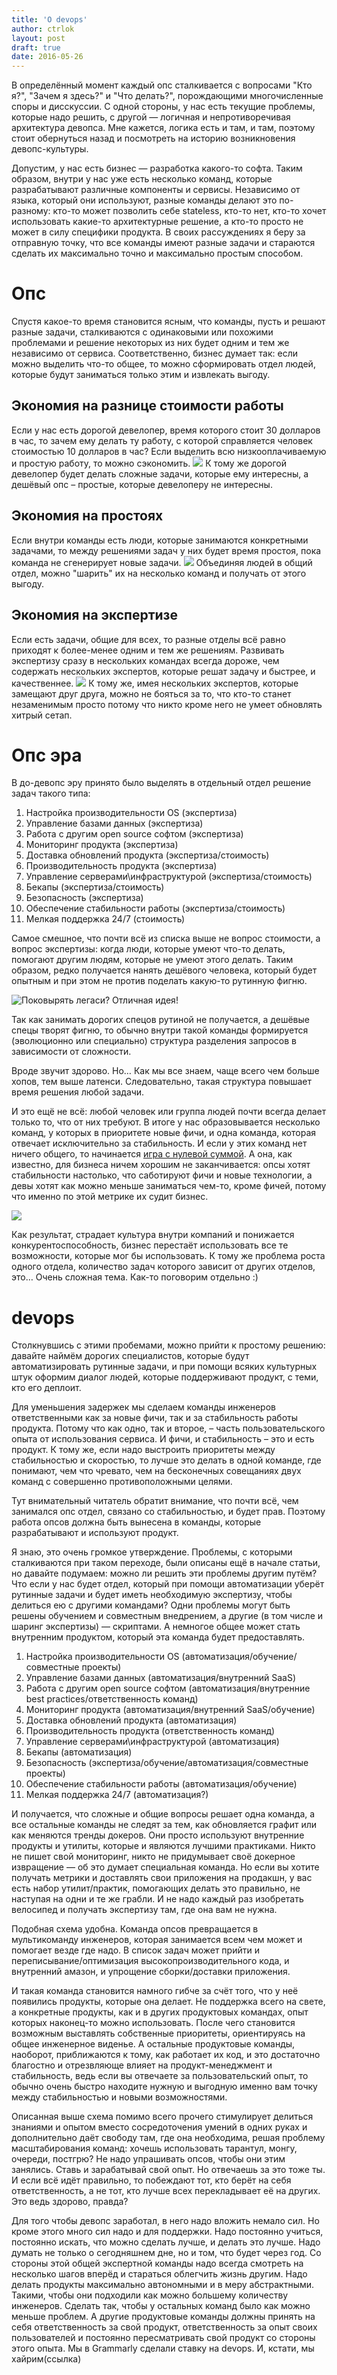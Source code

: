 ```yaml
---
title: 'О devops'
author: ctrlok
layout: post
draft: true
date: 2016-05-26
---
```


В определённый момент каждый опс сталкивается с вопросами "Кто я?", "Зачем я здесь?" и "Что делать?", порождающими многочисленные споры и дисскуссии. С одной стороны, у нас есть текущие проблемы, которые надо решить, с другой — логичная и непротиворечивая архитектура девопса. Мне кажется, логика есть и там, и там, поэтому стоит обернуться назад и посмотреть на историю возникновения девопс-культуры.

Допустим, у нас есть бизнес — разработка какого-то софта. Таким образом, внутри у нас уже есть несколько команд, которые разрабатывают различные компоненты и сервисы. Независимо от языка, который они используют, разные команды делают это по-разному: кто-то может позволить себе stateless, кто-то нет, кто-то хочет использовать какие-то архитектурные решение, а кто-то просто не может в силу специфики продукта. В своих рассуждениях я беру за отправную точку, что все команды имеют разные задачи и стараются сделать их максимально точно и максимально простым способом.

# Опс
Спустя какое-то время становится ясным, что команды, пусть и решают разные задачи, сталкиваются с одинаковыми или похожими проблемами и решение некоторых из них будет одним и тем же независимо от сервиса.
Соответственно, бизнес думает так: если можно выделить что-то общее, то можно сформировать отдел людей, которые будут заниматься только этим и извлекать выгоду.

## Экономия на разнице стоимости работы
Если у нас есть дорогой девелопер, время которого стоит 30 долларов в час, то зачем ему делать ту работу, с которой справляется человек стоимостью 10 долларов в час? Если выделить всю низкооплачиваемую и простую работу, то можно сэкономить.
![](/images/devops/price.png)
К тому же дорогой девелопер будет делать сложные задачи, которые ему интересны, а дешёвый опс – простые, которые девелоперу не интересны.

## Экономия на простоях
Если внутри команды есть люди, которые занимаются конкретными задачами, то между решениями задач у них будет время простоя, пока команда не сгенерирует новые задачи.
![](/images/devops/idle.png)
Объединяя людей в общий отдел, можно "шарить" их на несколько команд и получать от этого выгоду.

## Экономия на экспертизе
Если есть задачи, общие для всех, то разные отделы всё равно приходят к более-менее одним и тем же решениям. Развивать экспертизу сразу в нескольких командах всегда дороже, чем содержать нескольких экспертов, которые решат задачу и быстрее, и качественнее.
![](/images/devops/mastery.png)
К тому же, имея нескольких экспертов, которые замещают друг друга, можно не бояться за то, что кто-то станет незаменимым просто потому что никто кроме него не умеет обновлять хитрый сетап.

# Опс эра

В до-девопс эру принято было выделять в отдельный отдел решение задач такого типа:

1. Настройка производительности OS (экспертиза)
2. Управление базами данных (экспертиза)
3. Работа с другим open source софтом (экспертиза)
4. Мониторинг продукта (экспертиза)
5. Доставка обновлений продукта (экспертиза/стоимость)
6. Производительность продукта (экспертиза)
7. Управление серверами\инфраструктурой (экспертиза/стоимость)
8. Бекапы (экспертиза/стоимость)
9. Безопасность (экспертиза)
10. Обеспечение стабильности работы (экспертиза/стоимость)
11. Мелкая поддержка 24/7 (стоимость)

Самое смешное, что почти всё из списка выше не вопрос стоимости, а вопрос экспертизы: когда люди, которые умеют что-то делать, помогают другим людям, которые не умеют этого делать. Таким образом, редко получается нанять дешёвого человека, который будет опытным и при этом не против поделать какую-то рутинную фигню.

![Поковырять легаси? Отличная идея!](/images/devops/shiva.png)

Так как занимать дорогих спецов рутиной не получается, а дешёвые спецы творят фигню, то обычно внутри такой команды формируется (эволюционно или специально) структура разделения запросов в зависимости от сложности.

Вроде звучит здорово. Но… Как мы все знаем, чаще всего чем больше хопов, тем выше латенси. Следовательно, такая структура повышает время решения любой задачи.

И это ещё не всё: любой человек или группа людей почти всегда делает только то, что от них требуют. В итоге у нас образовывается несколько команд, у которых в приоритете новые фичи, и одна команда, которая отвечает исключительно за стабильность. И если у этих команд нет ничего общего, то начинается [игра с нулевой суммой](https://ru.wikipedia.org/wiki/%D0%90%D0%BD%D1%82%D0%B0%D0%B3%D0%BE%D0%BD%D0%B8%D1%81%D1%82%D0%B8%D1%87%D0%B5%D1%81%D0%BA%D0%B0%D1%8F_%D0%B8%D0%B3%D1%80%D0%B0). А она, как известно, для бизнеса ничем хорошим не заканчивается: опсы хотят стабильности настолько, что саботируют фичи и новые технологии, а девы хотят как можно меньше заниматься чем-то, кроме фичей, потому что именно по этой метрике их судит бизнес.

![](/images/devops/prod.png)

Как результат, страдает культура внутри компаний и понижается конкурентоспособность, бизнес перестаёт использовать все те возможности, которые мог бы использовать. К тому же проблема роста одного отдела, количество задач которого зависит от других отделов, это… Очень сложная тема. Как-то поговорим отдельно :)



# devops

Столкнувшись с этими пробемами, можно прийти к простому решению: давайте наймём дорогих специалистов, которые будут автоматизировать рутинные задачи, и при помощи всяких культурных штук оформим диалог людей, которые поддерживают продукт, с теми, кто его деплоит.

Для уменьшения задержек мы сделаем команды инженеров ответственными как за новые фичи, так и за стабильность работы продукта. Потому что как одно, так и второе, – часть пользовательского опыта от использования сервиса. И фичи, и стабильность – это и есть продукт. К тому же, если надо выстроить приоритеты между стабильностью и скоростью, то лучше это делать в одной команде, где понимают, чем что чревато, чем на бесконечных совещаниях двух команд с совершенно противоположными целями.

Тут внимательный читатель обратит внимание, что почти всё, чем занимался опс отдел, связано со стабильностью, и будет прав. Поэтому работа опсов должна быть вынесена в команды, которые разрабатывают и используют продукт.

Я знаю, это очень громкое утверждение. Проблемы, с которыми сталкиваются при таком переходе, были описаны ещё в начале статьи, но давайте подумаем: можно ли решить эти проблемы другим путём? Что если у нас будет отдел, который при помощи автоматизации уберёт рутинные задачи и будет иметь необходимую экспертизу, чтобы делиться ею с другими командами? Одни проблемы могут быть решены обучением и совместным внедрением, а другие (в том числе и шаринг экспертизы) — скриптами. А немногое общее может стать внутренним продуктом, который эта команда будет предоставлять.

1. Настройка производительности OS (автоматизация/обучение/совместные проекты)
2. Управление базами данных (автоматизация/внутренний SaaS)
3. Работа с другим open source софтом (автоматизация/внутренние best practices/ответственность команд)
4. Мониторинг продукта (автоматизация/внутренний SaaS/обучение)
5. Доставка обновлений продукта (автоматизация)
6. Производительность продукта (ответственность команд)
7. Управление серверами\инфраструктурой (автоматизация)
8. Бекапы (автоматизация)
9. Безопасность (экспертиза/обучение/автоматизация/совместные проекты)
10. Обеспечение стабильности работы (автоматизация/обучение)
11. Мелкая поддержка 24/7 (автоматизация?)

И получается, что сложные и общие вопросы решает одна команда, а все остальные команды не следят за тем, как обновляется графит или как меняются тренды докеров. Они просто используют внутренние продукты и утилиты, которые и являются лучшими практиками.
Никто не пишет свой мониторинг, никто не придумывает своё докерное извращение — об это думает  специальная команда.
Но если вы хотите получать метрики и доставлять свои приложения на продакшн, у вас есть набор утилит/практик, помогающих делать это правильно, не наступая на одни и те же грабли. И не надо каждый раз изобретать велосипед и получать экспертизу там, где она вам не нужна.

Подобная схема удобна. Команда опсов превращается в мультикоманду инженеров, которая занимается всем чем может и помогает везде где надо. В список задач может прийти и переписывание/оптимизация высокопроизводительного кода, и внутренний амазон, и упрощение сборки/доставки приложения.

И такая команда становится намного гибче за счёт того, что у неё появились продукты, которые она делает. Не поддержка всего на свете, а конкретные продукты, как и в других продуктовых командах, опыт которых наконец-то можно использовать. После чего становится возможным выставлять собственные приоритеты, ориентируясь на общее инженерное виденье. А остальные продуктовые команды, наоборот, приближаются к тому, как работает их код, и это достаточно благостно и отрезвляюще влияет на продукт-менеджмент и стабильность, ведь если вы отвечаете за пользовательский опыт, то обычно очень быстро находите нужную и выгодную именно вам точку между стабильностью и новыми возможностями.

Описанная выше схема помимо всего прочего стимулирует делиться знаниями и опытом вместо сосредоточения умений в одних руках и дополнительно даёт свободу там, где она необходима, решая проблему масштабирования команд: хочешь использовать тарантул, монгу, очереди, постгрю? Не надо упрашивать опсов, чтобы они этим занялись. Ставь и зарабатывай свой опыт. Но отвечаешь за это тоже ты.
И если всё идёт правильно, то побеждают тот, кто берёт на себя ответственность, а не тот, кто лучше всех перекладывает её на других. Это ведь здорово, правда?

Для того чтобы девопс заработал, в него надо вложить немало сил. Но кроме этого много сил надо и для поддержки. Надо постоянно учиться, постоянно искать, что можно сделать лучше, и делать это лучше. Надо думать не только о сегодняшнем дне, но и том, что будет через год. Со стороны этой общей экспертной команды надо всегда смотреть на несколько шагов вперёд и стараться облегчить жизнь другим. Надо делать продукты максимально автономными и в меру абстрактными. Такими, чтобы они подходили как можно большему количеству инженеров. Сделать так, чтобы у остальных команд было как можно меньше проблем. А другие продуктовые команды должны принять на себя ответственность за свой продукт, ответственность за опыт своих пользователей и постоянно пересматривать свой продукт со стороны этого опыта. Мы в Grammarly сделали ставку на devops. И, кстати, мы хайрим(ссылка)
